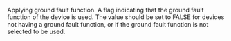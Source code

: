 Applying ground fault function. A flag indicating that the ground fault function of the device is used. The value should be set to FALSE for devices not having a ground fault function, or if the ground fault function is not selected to be used.